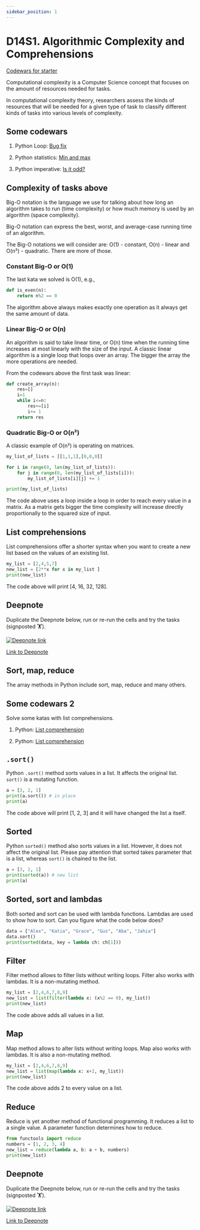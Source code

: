 ```yaml
---
sidebar_position: 1
---
```


# D14S1. Algorithmic Complexity and Comprehensions

[Codewars for starter](https://www.codewars.com/kata/57eadb7ecd143f4c9c0000a3/python)

Computational complexity is a Computer Science concept that focuses on the amount of resources needed for tasks.

In computational complexity theory, researchers assess the kinds of resources that will be needed for a given type of task to classify different kinds of tasks into various levels of complexity.

## Some codewars

1. Python Loop: [Bug fix](https://www.codewars.com/kata/55c28f7304e3eaebef0000da/python)

2. Python statistics: [Min and max](https://www.codewars.com/kata/577a98a6ae28071780000989/python)

3. Python imperative: [Is it odd?](https://www.codewars.com/kata/555a67db74814aa4ee0001b5/python)

## Complexity of tasks above

Big-O notation is the language we use for talking about how long an algorithm takes to run (time complexity) or how much memory is used by an algorithm (space complexity).

Big-O notation can express the best, worst, and average-case running time of an algorithm.

The Big-O notations we will consider are: O(1) - constant, O(n) - linear and O(n²) - quadratic. There are more of those.

### Constant Big-O or O(1)

The last kata we solved is O(1), e.g.,

```python
def is_even(n): 
    return n%2 == 0
```

The algorithm above always makes exactly one operation as it always get the same amount of data.

### Linear Big-O or O(n)

An algorithm is said to take linear time, or O(n) time when the running time increases at most linearly with the size of the input. A classic linear algorithm is a single loop that loops over an array. The bigger the array the more operations are needed.

From the codewars above the first task was linear:

```python
def create_array(n):
    res=[]
    i=1
    while i<=n:
        res+=[i]
        i+= 1
    return res
```

### Quadratic Big-O or O(n²)

A classic example of O(n²) is operating on matrices.

```python
my_list_of_lists = [[1,1,1],[0,0,0]]

for i in range(0, len(my_list_of_lists)):
    for j in range(0, len(my_list_of_lists[i])):
        my_list_of_lists[i][j] += 1

print(my_list_of_lists)
```

The code above uses a loop inside a loop in order to reach every value in a matrix. As a matrix gets bigger the time complexity will increase directly proportionally to the squared size of input.

## List comprehensions

List comprehensions offer a shorter syntax when you want to create a new list based on the values of an existing list.

```python
my_list = [2,4,5,7]
new_list = [2**x for x in my_list ]
print(new_list)
```

The code above will print [4, 16, 32, 128].

## Deepnote

Duplicate the Deepnote below, run or re-run the cells and try the tasks (signposted 🏋️).

[<img
    src="/img/icons/deepnote-logo.svg"
    alt="Deepnote link"
/>](https://deepnote.com/project/complexity-comprehension-6wZMpRdvTuabHuwF__0jkw/%2Fnotebook.ipynb)

[Link to Deepnote](https://deepnote.com/project/complexity-comprehension-6wZMpRdvTuabHuwF__0jkw/%2Fnotebook.ipynb)

## Sort, map, reduce

The array methods in Python include sort, map, reduce and many others.

## Some codewars 2

Solve some katas with list comprehensions.

1. Python: [List comprehension](https://www.codewars.com/kata/57a083a57cb1f31db7000028/python)

2. Python: [List comprehension](https://www.codewars.com/kata/53dbd5315a3c69eed20002dd/python)

## `.sort()`

Python `.sort()` method sorts values in a list. It affects the original list. `sort()` is a mutating function.

```python
a = [3, 2, 1]
print(a.sort()) # in place
print(a)
```

The code above will print [1, 2, 3] and it will have changed the list a itself.

## Sorted

Python `sorted()` method also sorts values in a list. However, it does not affect the original list. Please pay attention that sorted takes parameter that is a list, whereas `sort()` is chained to the list.

```python
a = [3, 2, 1]
print(sorted(a)) # new list
print(a)
```

## Sorted, sort and lambdas

Both sorted and sort can be used with lambda functions. Lambdas are used to show how to sort. Can you figure what the code below does?

```python
data = ["Alex", "Katia", "Grace", "Gus", "Aba", "Jahia"]
data.sort()
print(sorted(data, key = lambda ch: ch[1]))
```

## Filter

Filter method allows to filter lists without writing loops. Filter also works with lambdas. It is a non-mutating method.

```python
my_list = [2,4,6,7,8,9]
new_list = list(filter(lambda x: (x%2 == 0), my_list))
print(new_list)
```

The code above adds all values in a list.

## Map

Map method allows to alter lists without writing loops. Map also works with lambdas. It is also a non-mutating method.

```python
my_list = [2,4,6,7,8,9]
new_list = list(map(lambda x: x+2, my_list))
print(new_list)
```

The code above adds 2 to every value on a list.

## Reduce

Reduce is yet another method of functional programming. It reduces a list to a single value. A parameter function determines how to reduce.

```python
from functools import reduce
numbers = [1, 2, 3, 4]
new_list = reduce(lambda a, b: a + b, numbers)
print(new_list)
```

## Deepnote

Duplicate the Deepnote below, run or re-run the cells and try the tasks (signposted 🏋️).

[<img
    src="/img/icons/deepnote-logo.svg"
    alt="Deepnote link"
/>](https://deepnote.com/project/sort-filter-jySr8QqxQRekZMHMAqgbBw/%2Fnotebook.ipynb)

[Link to Deepnote](https://deepnote.com/project/sort-filter-jySr8QqxQRekZMHMAqgbBw/%2Fnotebook.ipynb)